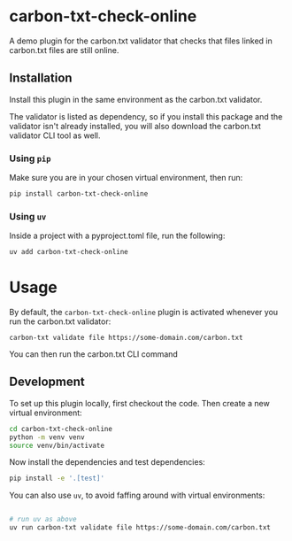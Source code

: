 # carbon-txt-check-online

A demo plugin for the carbon.txt validator that checks that files linked in carbon.txt files are still online.


## Installation

Install this plugin in the same environment as the carbon.txt validator.

The validator is listed as dependency, so if you install this package and the validator isn't already installed, you will also download the carbon.txt validator CLI tool as well.

### Using `pip`

Make sure you are in your chosen virtual environment, then run:

```bash
pip install carbon-txt-check-online
```

### Using `uv`

Inside a project with a pyproject.toml file, run the following:

```bash
uv add carbon-txt-check-online
```

# Usage

By default, the `carbon-txt-check-online` plugin is activated whenever you run the carbon.txt validator:
```
carbon-txt validate file https://some-domain.com/carbon.txt
```

You can then run the carbon.txt CLI command

## Development

To set up this plugin locally, first checkout the code. Then create a new virtual environment:
```bash
cd carbon-txt-check-online
python -m venv venv
source venv/bin/activate
```

Now install the dependencies and test dependencies:

```bash
pip install -e '.[test]'
```

You can also use `uv`, to avoid faffing around with virtual environments:

```bash

# run uv as above
uv run carbon-txt validate file https://some-domain.com/carbon.txt
```